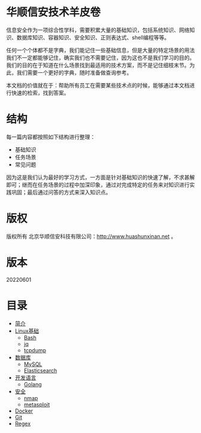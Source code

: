 # 华顺信安技术羊皮卷

信息安全作为一项综合性学科，需要积累大量的基础知识，包括系统知识、网络知识、数据库知识、容器知识、安全知识、正则表达式、shell编程等等。

任何一个个体都不是字典，我们能记住一些基础信息，但是大量的特定场景的用法我们不一定都能够记住，确实我们也不需要记住，因为这也不是我们学习的目的。我们的目的在于知道在什么场景找到最适用的技术方案，而不是记住细枝末节。为此，我们需要一个更好的字典，随时准备做查询参考。

本文档的价值就在于：帮助所有员工在需要某些技术点的时候，能够通过本文档进行快速的检索，找到答案。

# 结构

每一篇内容都按照如下结构进行整理：
* 基础知识
* 任务场景
* 常见问题

因为这是我们认为最好的学习方式，一方面是针对基础知识的快速了解，不求甚解即可；继而在任务场景的过程中加深印象，通过对完成特定的任务来对知识进行实践巩固；最后通过问答的方式来深入知识点。

# 版权
版权所有 北京华顺信安科技有限公司：http://www.huashunxinan.net 。

# 版本
20220601

# 目录
* [简介](README.md)
* [Linux基础](linuxji-chu-ming-ling.md)
    * [Bash](bash.md)
    * [jq](jq.md)
    * [tcpdump](tcpdump.md)
* [数据库](shu-ju-ku.md)
    * [MySQL](mysql.md)
    * [Elasticsearch](elasticsearch.md)
* [开发语言](kai-fa-yu-yan.md)
    * [Golang](golang.md)
* [安全](security.md)
    * [nmap](nmap.md)
    * [metasploit](metasploit.md)
* [Docker](docker.md)
* [Git](git.md)
* [Regex](regex.md)



